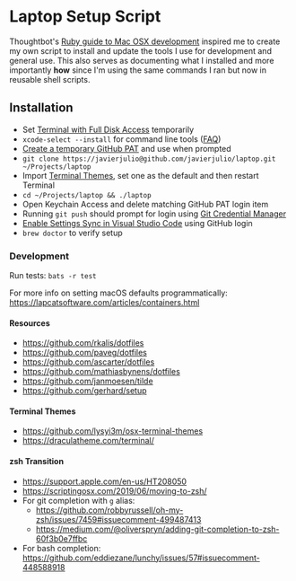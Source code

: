 # Laptop Setup Script

Thoughtbot's [Ruby guide to Mac OSX development](http://robots.thoughtbot.com/post/8700977975/2011-rubyists-guide-to-a-mac-os-x-development) inspired me to create my own script to install and update the tools I use for development and general use. This also serves as documenting what I installed and more importantly **how** since I'm using the same commands I ran but now in reusable shell scripts.

## Installation
* Set [Terminal with Full Disk Access](https://github.com/mathiasbynens/dotfiles/issues/849#issuecomment-623799514) temporarily
* `xcode-select --install` for command line tools ([FAQ](https://www.junian.net/dev/xcode-command-line-tools-installation-faq/))
* [Create a temporary GitHub PAT](https://github.com/settings/tokens/new) and use when prompted
* `git clone https://javierjulio@github.com/javierjulio/laptop.git ~/Projects/laptop`
* Import [Terminal Themes](https://github.com/javierjulio/laptop/tree/master/themes), set one as the default and then restart Terminal
* `cd ~/Projects/laptop && ./laptop`
* Open Keychain Access and delete matching GitHub PAT login item
* Running `git push` should prompt for login using [Git Credential Manager](https://github.com/GitCredentialManager/git-credential-manager)
* [Enable Settings Sync in Visual Studio Code](https://code.visualstudio.com/docs/editor/settings-sync) using GitHub login
* `brew doctor` to verify setup

### Development

Run tests: `bats -r test`

For more info on setting macOS defaults programmatically: https://lapcatsoftware.com/articles/containers.html

#### Resources
* https://github.com/rkalis/dotfiles
* https://github.com/paveg/dotfiles
* https://github.com/ascarter/dotfiles
* https://github.com/mathiasbynens/dotfiles
* https://github.com/janmoesen/tilde
* https://github.com/gerhard/setup
#### Terminal Themes
* https://github.com/lysyi3m/osx-terminal-themes
* https://draculatheme.com/terminal/
#### zsh Transition
* https://support.apple.com/en-us/HT208050
* https://scriptingosx.com/2019/06/moving-to-zsh/
* For git completion with `g` alias:
  * https://github.com/robbyrussell/oh-my-zsh/issues/7459#issuecomment-499487413
  * https://medium.com/@oliverspryn/adding-git-completion-to-zsh-60f3b0e7ffbc
* For bash completion: https://github.com/eddiezane/lunchy/issues/57#issuecomment-448588918
